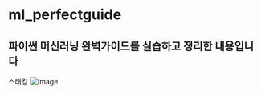 # ml_perfectguide
## 파이썬 머신러닝 완벽가이드를 실습하고 정리한 내용입니다


스태킹 
![image](https://user-images.githubusercontent.com/47842699/81699290-166bd580-94a2-11ea-8d09-747b6b6b4379.png)
